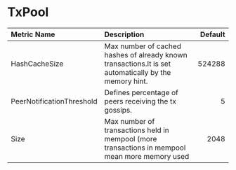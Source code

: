 # TxPool



| Metric Name | Description | Default |
| :--- | :--- | ---: |
| HashCacheSize | Max number of cached hashes of already known transactions.It is set automatically by the memory hint. | 524288 |
| PeerNotificationThreshold | Defines percentage of peers receiving the tx gossips. | 5 |
| Size | Max number of transactions held in mempool (more transactions in mempool mean more memory used | 2048 |
